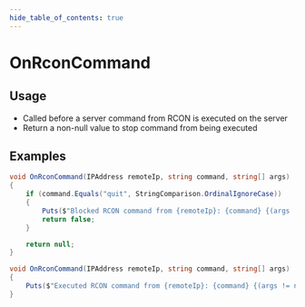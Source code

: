 ```yaml
---
hide_table_of_contents: true
---
```


# OnRconCommand

## Usage

* Called before a server command from RCON is executed on the server
* Return a non-null value to stop command from being executed

## Examples

```csharp title="Block and log command usage"
void OnRconCommand(IPAddress remoteIp, string command, string[] args)
{
    if (command.Equals("quit", StringComparison.OrdinalIgnoreCase))
    {
        Puts($"Blocked RCON command from {remoteIp}: {command} {(args != null ? string.Join(" ", args) : "")}");
        return false;
    }

    return null;
}
```

```csharp title="Allow and log command usage"
void OnRconCommand(IPAddress remoteIp, string command, string[] args)
{
    Puts($"Executed RCON command from {remoteIp}: {command} {(args != null ? string.Join(" ", args) : "")}");
}
```
